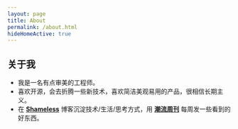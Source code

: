 ```yaml
---
layout: page
title: About
permalink: /about.html
hideHomeActive: true
---
```


## 关于我

- 我是一名有点审美的工程师。
- 喜欢开源，会去折腾一些新技术，喜欢简洁美观易用的产品，很相信长期主义。
- 在 [**Shameless**](https://ac.shameless.top/) 博客沉淀技术/生活/思考方式，用 [**潮流周刊**](https://weekly.shameless.top/) 每周发一些看到的好东西。
